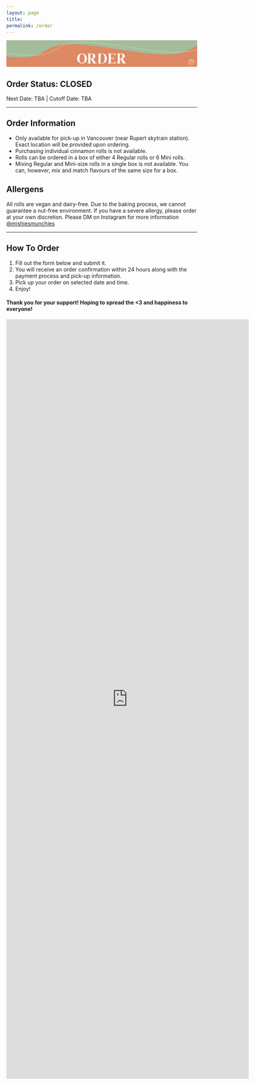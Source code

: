 ```yaml
---
layout: page
title: 
permalink: /order
---
```


<img class="page-banner" src="../assets/img/order-banner.svg">

## Order Status: CLOSED
Next Date: TBA | Cutoff Date: TBA

---

## Order Information
- Only available for pick-up in Vancouver (near Rupert skytrain station). Exact location will be provided upon ordering.
- Purchasing individual cinnamon rolls is not available. 
- Rolls can be ordered in a box of either 4 Regular rolls or 6 Mini rolls.
- Mixing Regular and Mini-size rolls in a single box is not available. You can, however, mix and match flavours of the same size for a box. 

## Allergens
All rolls are vegan and dairy-free. Due to the baking process, we cannot guarantee a nut-free environment. If you have a severe allergy, please order at your own discretion. Please DM on Instagram for more information [@mishiesmunchies](https://www.instagram.com/mishiesmunchies/)

---

## How To Order
1. Fill out the form below and submit it.
2. You will receive an order confirmation within 24 hours along with the payment process and pick-up information.
3. Pick up your order on selected date and time.
4. Enjoy!

#### Thank you for your support! Hoping to spread the <3 and happiness to everyone!

<iframe src="https://docs.google.com/forms/d/e/1FAIpQLSfuDx8gzm7VhwqWfyYDL8pve3tsZaDPJ70bwes-9EZ683i2RQ/viewform?embedded=true" width="640" height="2000" frameborder="0" marginheight="0" marginwidth="0">Loading…</iframe>